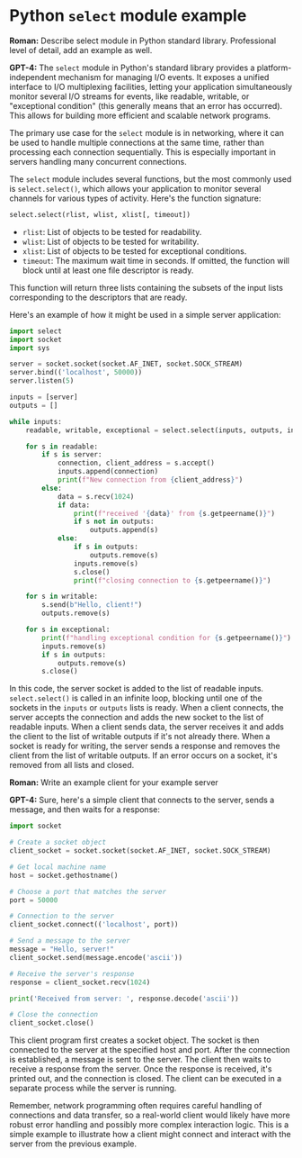 # Python `select` module example

**Roman:** Describe select module in Python standard library. Professional level of detail,
add an example as well.

**GPT-4:** The `select` module in Python's standard library provides a
platform-independent mechanism for managing I/O events. It exposes a unified
interface to I/O multiplexing facilities, letting your application
simultaneously monitor several I/O streams for events, like readable, writable,
or "exceptional condition" (this generally means that an error has occurred).
This allows for building more efficient and scalable network programs.

The primary use case for the `select` module is in networking, where it can be
used to handle multiple connections at the same time, rather than processing
each connection sequentially. This is especially important in servers handling
many concurrent connections.

The `select` module includes several functions, but the most commonly used is
`select.select()`, which allows your application to monitor several channels for
various types of activity. Here's the function signature:

```python
select.select(rlist, wlist, xlist[, timeout])
```

- `rlist`: List of objects to be tested for readability.
- `wlist`: List of objects to be tested for writability.
- `xlist`: List of objects to be tested for exceptional conditions.
- `timeout`: The maximum wait time in seconds. If omitted, the function will
  block until at least one file descriptor is ready. 

This function will return three lists containing the subsets of the input lists
corresponding to the descriptors that are ready.

Here's an example of how it might be used in a simple server application:

```python
import select
import socket
import sys

server = socket.socket(socket.AF_INET, socket.SOCK_STREAM)
server.bind(('localhost', 50000))
server.listen(5)

inputs = [server]
outputs = []

while inputs:
    readable, writable, exceptional = select.select(inputs, outputs, inputs)

    for s in readable:
        if s is server:
            connection, client_address = s.accept()
            inputs.append(connection)
            print(f"New connection from {client_address}")
        else:
            data = s.recv(1024)
            if data:
                print(f"received '{data}' from {s.getpeername()}")
                if s not in outputs:
                    outputs.append(s)
            else:
                if s in outputs:
                    outputs.remove(s)
                inputs.remove(s)
                s.close()
                print(f"closing connection to {s.getpeername()}")

    for s in writable:
        s.send(b"Hello, client!")
        outputs.remove(s)

    for s in exceptional:
        print(f"handling exceptional condition for {s.getpeername()}")
        inputs.remove(s)
        if s in outputs:
            outputs.remove(s)
        s.close()
```

In this code, the server socket is added to the list of readable inputs.
`select.select()` is called in an infinite loop, blocking until one of the
sockets in the `inputs` or `outputs` lists is ready. When a client connects, the
server accepts the connection and adds the new socket to the list of readable
inputs. When a client sends data, the server receives it and adds the client to
the list of writable outputs if it's not already there. When a socket is ready
for writing, the server sends a response and removes the client from the list of
writable outputs. If an error occurs on a socket, it's removed from all lists
and closed.

**Roman:** Write an example client for your example server

**GPT-4:** Sure, here's a simple client that connects to the server, sends a
message, and then waits for a response:

```python
import socket

# Create a socket object
client_socket = socket.socket(socket.AF_INET, socket.SOCK_STREAM)

# Get local machine name
host = socket.gethostname() 

# Choose a port that matches the server
port = 50000

# Connection to the server
client_socket.connect(('localhost', port))

# Send a message to the server
message = "Hello, server!"
client_socket.send(message.encode('ascii'))

# Receive the server's response
response = client_socket.recv(1024)

print('Received from server: ', response.decode('ascii'))

# Close the connection
client_socket.close()
```

This client program first creates a socket object. The socket is then connected
to the server at the specified host and port. After the connection is
established, a message is sent to the server. The client then waits to receive a
response from the server. Once the response is received, it's printed out, and
the connection is closed. The client can be executed in a separate process while
the server is running.

Remember, network programming often requires careful handling of connections and
data transfer, so a real-world client would likely have more robust error
handling and possibly more complex interaction logic. This is a simple example
to illustrate how a client might connect and interact with the server from the
previous example.
